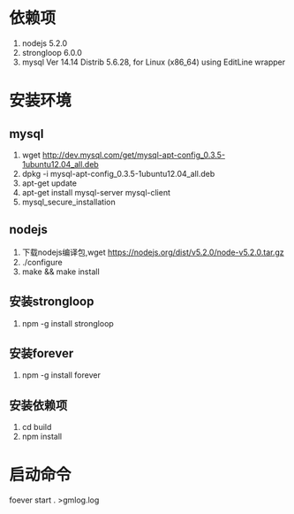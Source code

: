 # 依赖项
 1. nodejs 5.2.0
 2. strongloop 6.0.0
 3. mysql Ver 14.14 Distrib 5.6.28, for Linux (x86_64) using  EditLine wrapper

# 安装环境

## mysql
1. wget http://dev.mysql.com/get/mysql-apt-config_0.3.5-1ubuntu12.04_all.deb
2. dpkg -i mysql-apt-config_0.3.5-1ubuntu12.04_all.deb
3. apt-get update
4. apt-get install mysql-server mysql-client
5. mysql_secure_installation

## nodejs
1. 下载nodejs编译包,wget https://nodejs.org/dist/v5.2.0/node-v5.2.0.tar.gz 
2. ./configure
3. make && make install

## 安装strongloop
1. npm -g install strongloop

## 安装forever
1. npm -g install forever

## 安装依赖项
1. cd build
2. npm install

# 启动命令
foever start . >gmlog.log